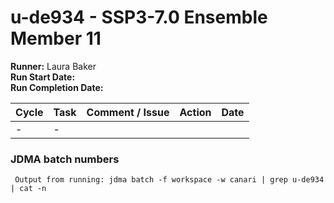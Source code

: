# u-de934 - SSP3-7.0 Ensemble Member 11

**Runner:** Laura Baker    
**Run Start Date:**  
**Run Completion Date:** 

| Cycle | Task | Comment / Issue | Action | Date |
| ---   | ---  | ---             | ---    | ---  |
| -     | -    |  |  |  |

### JDMA batch numbers
```
 Output from running: jdma batch -f workspace -w canari | grep u-de934 | cat -n
```
